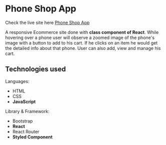 # Phone Shop App

Check the live site here [Phone Shop App](https://phone-shop-ecommerce.netlify.com/)

A responsive Ecommerce site done with **class component of React**. While hovering over a phone user will observe a zoomed image of the phone's image with a button to add to his cart. If he clicks on an item he would get the detailed info about that phone. User can also add, view and manage his cart.

Technologies used
------
Languages:
- HTML
- CSS
- **JavaScript**

Library & Framework:
- Bootstrap
- **React**
- React Router
- **Styled Component**